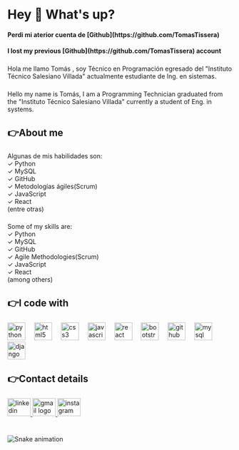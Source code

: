 <h1 align="left">Hey 👋 What's up?</h1>
<h4>
  Perdi mi aterior cuenta de [Github](https://github.com/TomasTissera)
</h4>
<h4>
  I lost my previous [Github](https://github.com/TomasTissera) account
</h4>


###

<p align="left">Hola me llamo Tomás , soy Técnico en Programación egresado del "Instituto Técnico Salesiano Villada" actualmente estudiante de Ing. en sistemas.</p>

###

<p align="left">Hello my name is Tomás, I am a Programming Technician graduated from the "Instituto Técnico Salesiano Villada" currently a student of Eng. in systems.</p>

###

<h2 align="left">👉About me</h2>

###

<p align="left">Algunas de mis habilidades son:<br>✓ Python<br>✓ MySQL<br>✓ GitHub<br>✓ Metodologías ágiles(Scrum)<br>✓ JavaScript<br>✓ React<br>(entre otras)</p>

###

<p align="left">Some of my skills are:<br>✓ Python<br>✓ MySQL<br>✓ GitHub<br>✓ Agile Methodologies(Scrum)<br>✓ JavaScript<br>✓ React<br>(among others)</p>

###

<h2 align="left">👉I code with</h2>

###

<div align="left">
  <img src="https://cdn.jsdelivr.net/gh/devicons/devicon/icons/python/python-original.svg" height="40" alt="python logo"  />
  <img width="12" />
  <img src="https://cdn.jsdelivr.net/gh/devicons/devicon/icons/html5/html5-original.svg" height="40" alt="html5 logo"  />
  <img width="12" />
  <img src="https://cdn.jsdelivr.net/gh/devicons/devicon/icons/css3/css3-original.svg" height="40" alt="css3 logo"  />
  <img width="12" />
  <img src="https://cdn.jsdelivr.net/gh/devicons/devicon/icons/javascript/javascript-original.svg" height="40" alt="javascript logo"  />
  <img width="12" />
  <img src="https://cdn.jsdelivr.net/gh/devicons/devicon/icons/react/react-original.svg" height="40" alt="react logo"  />
  <img width="12" />
  <img src="https://cdn.jsdelivr.net/gh/devicons/devicon/icons/bootstrap/bootstrap-original.svg" height="40" alt="bootstrap logo"  />
  <img width="12" />
  <img src="https://cdn.jsdelivr.net/gh/devicons/devicon/icons/github/github-original.svg" height="40" alt="github logo"  />
  <img width="12" />
  <img src="https://cdn.jsdelivr.net/gh/devicons/devicon/icons/mysql/mysql-original-wordmark.svg" height="40" alt="mysql logo"  />
  <img width="12" />
  <img src="https://skillicons.dev/icons?i=django" height="40" alt="django logo"  />
</div>

###

<h2 align="left">👉Contact details</h2>

###

<div align="left">
  <a href="https://www.linkedin.com/in/tom%C3%A1s-tissera-340b471a8/" target="_blank">
    <img src="https://raw.githubusercontent.com/maurodesouza/profile-readme-generator/master/src/assets/icons/social/linkedin/default.svg" width="52" height="40" alt="linkedin logo"  />
  </a>
  <a href="tomas.tissera.trabajo@gmail.com" target="_blank">
    <img src="https://raw.githubusercontent.com/maurodesouza/profile-readme-generator/master/src/assets/icons/social/gmail/default.svg" width="52" height="40" alt="gmail logo"  />
  </a>
  <img src="https://raw.githubusercontent.com/maurodesouza/profile-readme-generator/master/src/assets/icons/social/instagram/default.svg" width="52" height="40" alt="instagram logo"  />
</div>

###

<br clear="both">

<img src="https://raw.githubusercontent.com/tomas-tissera/tomas-tissera/output/snake.svg" alt="Snake animation" />

###
